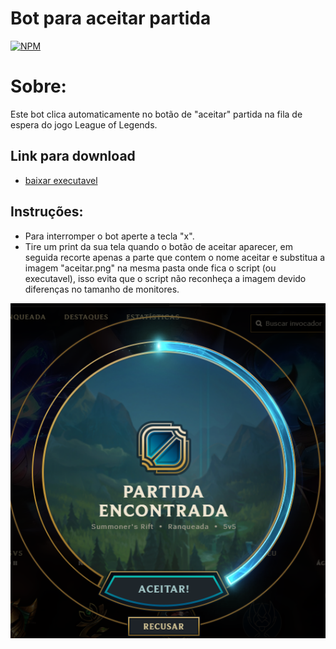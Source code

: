 # Bot para aceitar partida 

[![NPM](https://img.shields.io/npm/l/react)](https://github.com/AlissonAnjosGit/Python-Bot-LoL-Aceitar/blob/main/LICENSE)

# Sobre:
Este bot clica automaticamente no botão de "aceitar" partida na fila de espera do jogo League of Legends.

## Link para download
- [baixar executavel](https://drive.google.com/drive/folders/1Y5aGre1zfMB16Fw-Likrf6v5pU2SeBs-?usp=sharing)

## Instruções:
- Para interromper o bot aperte a tecla "x".
- Tire um print da sua tela quando o botão de aceitar aparecer, em seguida recorte apenas a parte que contem o nome aceitar e substitua a imagem "aceitar.png" na mesma pasta onde fica o script (ou executavel), isso evita que o script não reconheça a imagem devido diferenças no tamanho de monitores. 

![bot-lol-aceitar](https://github.com/AlissonAnjosGit/Assets/blob/main/bot-lol/bot-lol-aceitar.png)
